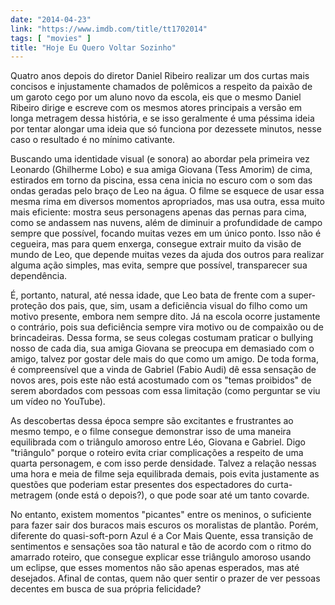 ```yaml
---
date: "2014-04-23"
link: "https://www.imdb.com/title/tt1702014"
tags: [ "movies" ]
title: "Hoje Eu Quero Voltar Sozinho"
---
```

Quatro anos depois do diretor Daniel Ribeiro realizar um dos curtas mais concisos e injustamente chamados de polêmicos a respeito da paixão de um garoto cego por um aluno novo da escola, eis que o mesmo Daniel Ribeiro dirige e escreve com os mesmos atores principais a versão em longa metragem dessa história, e se isso geralmente é uma péssima ideia por tentar alongar uma ideia que só funciona por dezessete minutos, nesse caso o resultado é no mínimo cativante.

Buscando uma identidade visual (e sonora) ao abordar pela primeira vez Leonardo (Ghilherme Lobo) e sua amiga Giovana (Tess Amorim) de cima, estirados em torno da piscina, essa cena inicia no escuro com o som das ondas geradas pelo braço de Leo na água. O filme se esquece de usar essa mesma rima em diversos momentos apropriados, mas usa outra, essa muito mais eficiente: mostra seus personagens apenas das pernas para cima, como se andassem nas nuvens, além de diminuir a profundidade de campo sempre que possível, focando muitas vezes em um único ponto. Isso não é cegueira, mas para quem enxerga, consegue extrair muito da visão de mundo de Leo, que depende muitas vezes da ajuda dos outros para realizar alguma ação simples, mas evita, sempre que possível, transparecer sua dependência.

É, portanto, natural, até nessa idade, que Leo bata de frente com a super-proteção dos pais, que, sim, usam a deficiência visual do filho como um motivo presente, embora nem sempre dito. Já na escola ocorre justamente o contrário, pois sua deficiência sempre vira motivo ou de compaixão ou de brincadeiras. Dessa forma, se seus colegas costumam praticar o bullying nosso de cada dia, sua amiga Giovana se preocupa em demasiado com o amigo, talvez por gostar dele mais do que como um amigo. De toda forma, é compreensível que a vinda de Gabriel (Fabio Audi) dê essa sensação de novos ares, pois este não está acostumado com os "temas proibidos" de serem abordados com pessoas com essa limitação (como perguntar se viu um vídeo no YouTube).

As descobertas dessa época sempre são excitantes e frustrantes ao mesmo tempo, e o filme consegue demonstrar isso de uma maneira equilibrada com o triângulo amoroso entre Léo, Giovana e Gabriel. Digo "triângulo" porque o roteiro evita criar complicações a respeito de uma quarta personagem, e com isso perde densidade. Talvez a relação nessas uma hora e meia de filme seja equilibrada demais, pois evita justamente as questões que poderiam estar presentes dos espectadores do curta-metragem (onde está o depois?), o que pode soar até um tanto covarde.

No entanto, existem momentos "picantes" entre os meninos, o suficiente para fazer sair dos buracos mais escuros os moralistas de plantão. Porém, diferente do quasi-soft-porn Azul é a Cor Mais Quente, essa transição de sentimentos e sensações soa tão natural e tão de acordo com o ritmo do amarrado roteiro, que consegue explicar esse triângulo amoroso usando um eclipse, que esses momentos não são apenas esperados, mas até desejados. Afinal de contas, quem não quer sentir o prazer de ver pessoas decentes em busca de sua própria felicidade?
